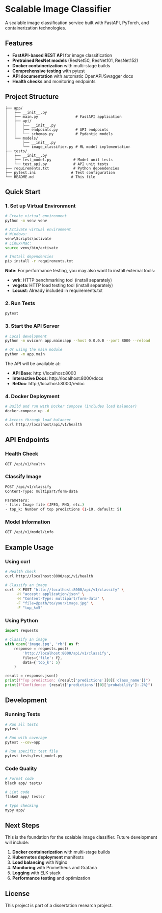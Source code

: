 # Scalable Image Classifier

A scalable image classification service built with FastAPI, PyTorch, and containerization technologies.

## Features

- **FastAPI-based REST API** for image classification
- **Pretrained ResNet models** (ResNet50, ResNet101, ResNet152)
- **Docker containerization** with multi-stage builds
- **Comprehensive testing** with pytest
- **API documentation** with automatic OpenAPI/Swagger docs
- **Health checks** and monitoring endpoints

## Project Structure

```
├── app/
│   ├── __init__.py
│   ├── main.py                 # FastAPI application
│   ├── api/
│   │   ├── __init__.py
│   │   ├── endpoints.py        # API endpoints
│   │   └── schemas.py          # Pydantic models
│   └── models/
│       ├── __init__.py
│       └── image_classifier.py # ML model implementation
├── tests/
│   ├── __init__.py
│   ├── test_model.py          # Model unit tests
│   └── test_api.py            # API unit tests
├── requirements.txt           # Python dependencies
├── pytest.ini                # Test configuration
└── README.md                 # This file
```

## Quick Start

### 1. Set up Virtual Environment

```bash
# Create virtual environment
python -m venv venv

# Activate virtual environment
# Windows:
venv\Scripts\activate
# Linux/Mac:
source venv/bin/activate

# Install dependencies
pip install -r requirements.txt
```

**Note:** For performance testing, you may also want to install external tools:
- **wrk**: HTTP benchmarking tool (install separately)
- **vegeta**: HTTP load testing tool (install separately)
- **Locust**: Already included in requirements.txt

### 2. Run Tests

```bash
pytest
```

### 3. Start the API Server

```bash
# Local development
python -m uvicorn app.main:app --host 0.0.0.0 --port 8000 --reload

# Or using the main module
python -m app.main
```

The API will be available at:
- **API Base**: http://localhost:8000
- **Interactive Docs**: http://localhost:8000/docs
- **ReDoc**: http://localhost:8000/redoc

### 4. Docker Deployment

```bash
# Build and run with Docker Compose (includes load balancer)
docker-compose up -d

# Access through load balancer
curl http://localhost/api/v1/health
```

## API Endpoints

### Health Check
```bash
GET /api/v1/health
```

### Classify Image
```bash
POST /api/v1/classify
Content-Type: multipart/form-data

Parameters:
- file: Image file (JPEG, PNG, etc.)
- top_k: Number of top predictions (1-10, default: 5)
```

### Model Information
```bash
GET /api/v1/model/info
```

## Example Usage

### Using curl

```bash
# Health check
curl http://localhost:8000/api/v1/health

# Classify an image
curl -X POST "http://localhost:8000/api/v1/classify" \
     -H "accept: application/json" \
     -H "Content-Type: multipart/form-data" \
     -F "file=@path/to/your/image.jpg" \
     -F "top_k=5"
```

### Using Python

```python
import requests

# Classify an image
with open('image.jpg', 'rb') as f:
    response = requests.post(
        'http://localhost:8000/api/v1/classify',
        files={'file': f},
        data={'top_k': 5}
    )

result = response.json()
print(f"Top prediction: {result['predictions'][0]['class_name']}")
print(f"Confidence: {result['predictions'][0]['probability']:.2%}")
```

## Development

### Running Tests

```bash
# Run all tests
pytest

# Run with coverage
pytest --cov=app

# Run specific test file
pytest tests/test_model.py
```

### Code Quality

```bash
# Format code
black app/ tests/

# Lint code
flake8 app/ tests/

# Type checking
mypy app/
```

## Next Steps

This is the foundation for the scalable image classifier. Future development will include:

1. **Docker containerization** with multi-stage builds
2. **Kubernetes deployment** manifests
3. **Load balancing** with Nginx
4. **Monitoring** with Prometheus and Grafana
5. **Logging** with ELK stack
6. **Performance testing** and optimization

## License

This project is part of a dissertation research project.